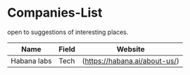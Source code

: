 # Companies-List

open to suggestions of interesting places.


| Name           | Field                 | Website                       |
|---             |---                    |---                            |
|  Habana labs   | Tech                  | (https://habana.ai/about-us/) |


